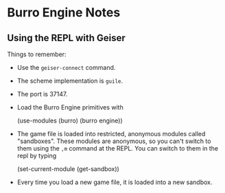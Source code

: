 # Burro Engine Notes

## Using the REPL with Geiser

Things to remember:
- Use the `geiser-connect` command.
- The scheme implementation is `guile`.
- The port is 37147.
- Load the Burro Engine primitives with

    (use-modules (burro)
	             (burro engine))
				 
- The game file is loaded into restricted, anonymous modules called
  "sandboxes".  These modules are anonymous, so you can't switch to
  them using the `,m` command at the REPL.  You can switch to them in
  the repl by typing

    (set-current-module (get-sandbox))

- Every time you load a new game file, it is loaded into a new
  sandbox.
  
